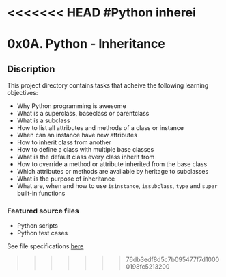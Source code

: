 <<<<<<< HEAD
#Python inherei
=======
# 0x0A. Python - Inheritance
## Discription
This project directory contains tasks that acheive the following learning objectives:

* Why Python programming is awesome
* What is a superclass, baseclass or parentclass
* What is a subclass
* How to list all attributes and methods of a class or instance
* When can an instance have new attributes
* How to inherit class from another
* How to define a class with multiple base classes
* What is the default class every class inherit from
* How to override a method or attribute inherited from the base class
* Which attributes or methods are available by heritage to subclasses
* What is the purpose of inheritance
* What are, when and how to use `isinstance`, `issubclass`, `type` and `super` built-in functions

### Featured source files
* Python scripts
* Python test cases

See file specifications [here](https://github.com/Samuel-IG16/alx-higher_level_programming#readme)
>>>>>>> 76db3edf8d5c7b095477f7d10000198fc5213200
